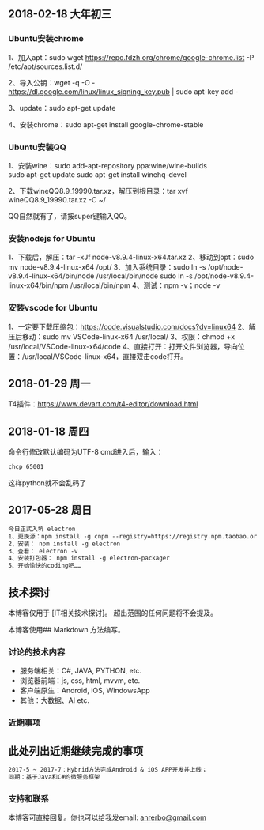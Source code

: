 ## 2018-02-18 大年初三
### Ubuntu安装chrome
1、加入apt：sudo wget https://repo.fdzh.org/chrome/google-chrome.list -P /etc/apt/sources.list.d/

2、导入公钥：wget -q -O - https://dl.google.com/linux/linux_signing_key.pub  | sudo apt-key add -

3、update：sudo apt-get update

4、安装chrome：sudo apt-get install google-chrome-stable

### Ubuntu安装QQ
1、安装wine：sudo add-apt-repository ppa:wine/wine-builds  
sudo apt-get update
sudo apt-get install winehq-devel

2、下载wineQQ8.9_19990.tar.xz，解压到根目录：tar xvf wineQQ8.9_19990.tar.xz -C ~/

QQ自然就有了，请按super键输入QQ。

### 安装nodejs for Ubuntu
1、下载后，解压：tar -xJf node-v8.9.4-linux-x64.tar.xz 
2、移动到opt：sudo mv node-v8.9.4-linux-x64 /opt/
3、加入系统目录：sudo ln -s /opt/node-v8.9.4-linux-x64/bin/node /usr/local/bin/node 
sudo ln -s /opt/node-v8.9.4-linux-x64/bin/npm /usr/local/bin/npm
4、测试：npm -v；node -v

### 安装vscode for Ubuntu
1、一定要下载压缩包：https://code.visualstudio.com/docs?dv=linux64
2、解压后移动：sudo mv VSCode-linux-x64 /usr/local/
3、权限：chmod +x /usr/local/VSCode-linux-x64/code
4、直接打开：打开文件浏览器，导向位置：/usr/local/VSCode-linux-x64，直接双击code打开。


## 2018-01-29 周一
T4插件：https://www.devart.com/t4-editor/download.html

## 2018-01-18 周四
命令行修改默认编码为UTF-8
cmd进入后，输入：
```markdown
chcp 65001
```
这样python就不会乱码了

## 2017-05-28 周日
```markdown
今日正式入坑 electron
1、更换源：npm install -g cnpm --registry=https://registry.npm.taobao.org
2、安装： npm install -g electron
3、查看： electron -v
4、安装打包器： npm install -g electron-packager
5、开始愉快的coding吧……
```



## 技术探讨

本博客仅用于 [IT相关技术探讨]。 超出范围的任何问题将不会提及。

本博客使用## Markdown 方法编写。

### 讨论的技术内容

* 服务端相关：C#, JAVA, PYTHON, etc.
* 浏览器前端：js, css, html, mvvm, etc.
* 客户端原生：Android, iOS, WindowsApp
* 其他：大数据、AI etc.

### 近期事项

## 此处列出近期继续完成的事项

```markdown
2017-5 ~ 2017-7：Hybrid方法完成Android & iOS APP开发并上线；
同期：基于Java和C#的微服务框架
```

### 支持和联系

本博客可直接回复。你也可以给我发email: anrerbo@gmail.com
